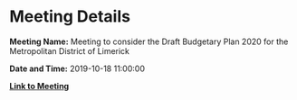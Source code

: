 # Meeting Details

**Meeting Name:** Meeting to consider the Draft Budgetary Plan 2020 for the Metropolitan District of Limerick

**Date and Time:** 2019-10-18 11:00:00

**[Link to Meeting](https://www.limerick.ie/council/whats-on/meeting-consider-draft-budgetary-plan-2020-metropolitan-district-limerick)**
